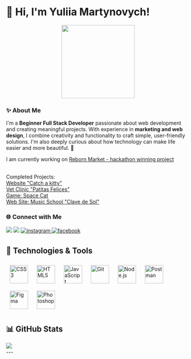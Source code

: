 <h1> 🌿 Hi, I'm Yuliia Martynovych!</h1>
<div align="center"> <img src="https://media3.giphy.com/media/v1.Y2lkPTc5MGI3NjExc3lodjNiN2VkeHJxZXpkN2dzaTlhdDd3Y3YxcHhqMW5kazIzN2hzYiZlcD12MV9pbnRlcm5hbF9naWZfYnlfaWQmY3Q9Zw/p3EZklu2En7IstEpN6/giphy.gif" align="center" width="200" /> </div>

### ✨ About Me

I'm a **Beginner Full Stack Developer** passionate about web development and creating meaningful projects. With experience in **marketing and web design**, I combine creativity and functionality to craft simple, user-friendly solutions. I'm also deeply curious about how technology can make life easier and more beautiful. 🌸

I am currently working on <a href="https://github.com/HackSisters"> Reborn Market - hackathon winning project </a><br>

<br>
Completed Projects:<br> 
<a href="https://github.com/mariaprez32/atrapa-un-michi"> Website "Catch a kitty" </a><br>
<a href="https://github.com/julia-martynovych/clinica-app"> Vet Clinic "Patitas Felices"</a><br>
<a href="https://github.com/julia-martynovych/game-oop"> Game: Space Cat</a><br>
<a href="https://github.com/Noemi1977/toquen-DOM">Web Site: Music School "Clave de Sol"</a><br>


### 🌐 Connect with Me
<div>
  <a href="https://www.linkedin.com/in/martynovych" target="_blank"><img src="https://img.shields.io/badge/-LinkedIn-%230077B5?style=for-the-badge&logo=linkedin&logoColor=white" target="_blank"></a>
  <a href="mailto:martynovych.julia@gmail.com"><img src="https://img.shields.io/badge/-Gmail-%23333?style=for-the-badge&logo=gmail&logoColor=white" target="_blank"></a>
  <a href="https://instagram.com/aw_juli" target="_blank">
<img src=https://img.shields.io/badge/instagram-%23000000.svg?&style=for-the-badge&logo=instagram&logoColor=white alt=instagram style="margin-bottom: 5px;" />
</a>
  <a href="https://www.facebook.com/juliemartynovych" target="_blank">
<img src=https://img.shields.io/badge/facebook-%232E87FB.svg?&style=for-the-badge&logo=facebook&logoColor=white alt=facebook style="margin-bottom: 5px;" />
</a>
</div>



<h2> 🧰 Technologies & Tools</h2>

<div align="left">  
<img style="margin: 10px" src="https://profilinator.rishav.dev/skills-assets/css3-original-wordmark.svg" alt="CSS3" height="50" />  
<img style="margin: 10px" src="https://profilinator.rishav.dev/skills-assets/html5-original-wordmark.svg" alt="HTML5" height="50" />  
<img style="margin: 10px" src="https://profilinator.rishav.dev/skills-assets/javascript-original.svg" alt="JavaScript" height="50" />  
<img style="margin: 10px" src="https://profilinator.rishav.dev/skills-assets/git-scm-icon.svg" alt="Git" height="50" /> 
<img style="margin: 10px" src="https://profilinator.rishav.dev/skills-assets/nodejs-original-wordmark.svg" alt="Node.js" height="50" />
<img style="margin: 10px" src="https://cdn.worldvectorlogo.com/logos/postman.svg" alt="Postman" height="50" />
<img style="margin: 10px" src="https://skillicons.dev/icons?i=figma" alt="Figma" height="50"/>
<img style="margin: 10px" src="https://skillicons.dev/icons?i=ps" alt="Photoshop" height="50" />
</div>


<h2> 📊 GitHub Stats</h2>

<div align="center"><img src="https://github-readme-stats.vercel.app/api?username=julia-martynovych&show_icons=true&count_private=true&hide_border=true" align="left" /></div>  

<br/>  
---
